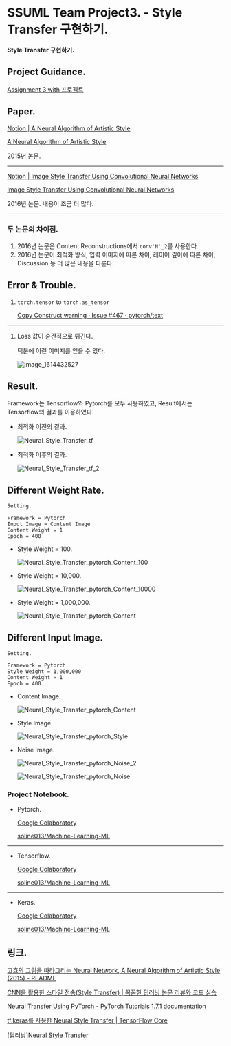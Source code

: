 # SSUML Team Project3. - Style Transfer 구현하기.
**Style Transfer 구현하기.**

## Project Guidance.

[Assignment 3 with 프로젝트](https://www.notion.so/Assignment-3-with-ddf98e9578f04cc085dc8adcac5734c9)

## Paper.

[Notion | A Neural Algorithm of Artistic Style](https://www.notion.so/A-Neural-Algorithm-of-Artistic-Style-59083a0faed34444a2545d78e488c0a6)

[A Neural Algorithm of Artistic Style](https://arxiv.org/abs/1508.06576)

2015년 논문.

---

[Notion | Image Style Transfer Using Convolutional Neural Networks](https://www.notion.so/Image-Style-Transfer-Using-Convolutional-Neural-Networks-e38f3655565949caa22358fd387dc848)

[Image Style Transfer Using Convolutional Neural Networks](https://www.cv-foundation.org/openaccess/content_cvpr_2016/papers/Gatys_Image_Style_Transfer_CVPR_2016_paper.pdf)


2016년 논문. 내용이 조금 더 많다.

---

### 두 논문의 차이점.
1. 2016년 논문은 Content Reconstructions에서 `conv'N'_2`를 사용한다.
2. 2016년 논문이 최적화 방식, 입력 이미지에 따른 차이, 레이어 깊이에 따른 차이, Discussion 등 더 많은 내용을 다룬다.

## Error & Trouble.

1. `torch.tensor` to `torch.as_tensor`

    [Copy Construct warning · Issue #467 · pytorch/text](https://github.com/pytorch/text/issues/467)

---

1. Loss 값이 순간적으로 튀긴다.

    덕분에 이런 이미지를 얻을 수 있다.

    ![Image_1614432527](https://user-images.githubusercontent.com/66259854/109471569-45484c00-7ab4-11eb-9e02-c6ac1de4f2bd.png)


## Result.

Framework는 Tensorflow와 Pytorch를 모두 사용하였고, Result에서는 Tensorflow의 결과를 이용하였다.

- 최적화 이전의 결과.

    ![Neural_Style_Transfer_tf](https://user-images.githubusercontent.com/66259854/109472526-96a50b00-7ab5-11eb-867f-599a2b5c2dc0.png)

- 최적화 이후의 결과.

    ![Neural_Style_Transfer_tf_2](https://user-images.githubusercontent.com/66259854/109472521-9442b100-7ab5-11eb-86e6-13487db1a306.png)


## Different Weight Rate.

    Setting.

    Framework = Pytorch
    Input Image = Content Image
    Content Weight = 1
    Epoch = 400

- Style Weight = 100.

    ![Neural_Style_Transfer_pytorch_Content_100](https://user-images.githubusercontent.com/66259854/109471579-48433c80-7ab4-11eb-978e-f63fa67aa62e.png)

- Style Weight = 10,000.

    ![Neural_Style_Transfer_pytorch_Content_10000](https://user-images.githubusercontent.com/66259854/109471581-49746980-7ab4-11eb-9c00-10d2f7df0946.png)

- Style Weight = 1,000,000.

    ![Neural_Style_Transfer_pytorch_Content](https://user-images.githubusercontent.com/66259854/109471583-4a0d0000-7ab4-11eb-95ce-2a146ee7edf8.png)

## Different Input Image.

    Setting.

    Framework = Pytorch
    Style Weight = 1,000,000
    Content Weight = 1
    Epoch = 400

- Content Image.

    ![Neural_Style_Transfer_pytorch_Content](https://user-images.githubusercontent.com/66259854/109471583-4a0d0000-7ab4-11eb-95ce-2a146ee7edf8.png)

- Style Image.

    ![Neural_Style_Transfer_pytorch_Style](https://user-images.githubusercontent.com/66259854/109471593-4b3e2d00-7ab4-11eb-980f-331ba956b96d.png)

- Noise Image.

    ![Neural_Style_Transfer_pytorch_Noise_2](https://user-images.githubusercontent.com/66259854/109471585-4aa59680-7ab4-11eb-847c-59c133dc92b2.png)

    ![Neural_Style_Transfer_pytorch_Noise](https://user-images.githubusercontent.com/66259854/109471591-4b3e2d00-7ab4-11eb-91bb-4ef6d75159dc.png)

### Project Notebook.

- Pytorch.

    [Google Colaboratory](https://colab.research.google.com/drive/1txPZfTw1jCpELF1L9EA6VEwiTu2pa_DF#scrollTo=-nDFn2Yr4ROd)

    [soline013/Machine-Learning-ML](https://github.com/soline013/Machine-Learning-ML/blob/master/Style-Transfer/Neural_Style_Transfer_pytorch.ipynb)

---

- Tensorflow.

    [Google Colaboratory](https://colab.research.google.com/drive/1NmpvPqndFaleIZ4G-uODj9QOYGGp8Svr)

    [soline013/Machine-Learning-ML](https://github.com/soline013/Machine-Learning-ML/blob/master/Style-Transfer/Neural_Style_Transfer_tf.ipynb)

---

- Keras.

    [Google Colaboratory](https://colab.research.google.com/drive/1X5nIxIi4dR_en_lgtH-zxofMj-hrcUQW)

    [soline013/Machine-Learning-ML](https://github.com/soline013/Machine-Learning-ML/blob/master/Style-Transfer/Neural_Style_Transfer_keras.ipynb)

## 링크.

[고흐의 그림을 따라그리는 Neural Network, A Neural Algorithm of Artistic Style (2015) - README](http://sanghyukchun.github.io/92/)

[CNN을 활용한 스타일 전송(Style Transfer) | 꼼꼼한 딥러닝 논문 리뷰와 코드 실습](https://www.youtube.com/watch?v=va3e2c4uKJk&fbclid=IwAR05YuKVXga_kOD-0W-YO42SCIUN7REu20YmQCoEaztrh9Is29o3ule_874)

[Neural Transfer Using PyTorch - PyTorch Tutorials 1.7.1 documentation](https://pytorch.org/tutorials/advanced/neural_style_tutorial.html)

[tf.keras를 사용한 Neural Style Transfer | TensorFlow Core](https://www.tensorflow.org/tutorials/generative/style_transfer?hl=ko)

[[딥러닝]Neural Style Transfer](https://ssungkang.tistory.com/entry/%EB%94%A5%EB%9F%AC%EB%8B%9DNeural-Style-Transfer)